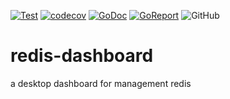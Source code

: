 [![Test](https://github.com/shootingfans/redis-dashboard/actions/workflows/go.yml/badge.svg)](https://github.com/shootingfans/redis-dashboard/actions/workflows/go.yml)
[![codecov](https://codecov.io/gh/shootingfans/redis-dashboard/branch/main/graph/badge.svg?token=F0AK84B51N)](https://codecov.io/gh/shootingfans/redis-dashboard)
[![GoDoc](https://godoc.org/github.com/shootingfans/redis-dashboard?status.png)](https://godoc.org/github.com/shootingfans/redis-dashboard)
[![GoReport](https://goreportcard.com/badge/github.com/shootingfans/redis-dashboard)](https://goreportcard.com/report/github.com/shootingfans/redis-dashboard)
![GitHub](https://img.shields.io:/github/license/shootingfans/redis-dashboard)

# redis-dashboard

a desktop dashboard for management redis
